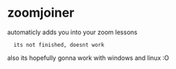 # zoomjoiner
 automaticly adds you into your zoom lessons
 
      its not finished, doesnt work

also its hopefully gonna work with windows and linux :O
